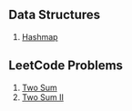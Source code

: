 ## Data Structures

1. [Hashmap](/dsa/hashmap.md)

## LeetCode Problems

1. [Two Sum](/leetcode/two-sum.md)
2. [Two Sum II](/leetcode/two-sum-ii.md)
